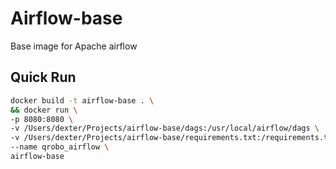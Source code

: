 # Airflow-base

Base image for Apache airflow

## Quick Run

```bash
docker build -t airflow-base . \
&& docker run \
-p 8080:8080 \
-v /Users/dexter/Projects/airflow-base/dags:/usr/local/airflow/dags \
-v /Users/dexter/Projects/airflow-base/requirements.txt:/requirements.txt \
--name qrobo_airflow \
airflow-base

```


